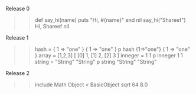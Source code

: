 Release 0

>> def say_hi(name)
>>   puts "Hi, #{name}"
>>   end
nil
>> say_hi("Shareef")
Hi, Shareef
nil
>>

Release 1

>> hash = { 1 => "one" }
{
    1 => "one"
}
>> p hash
{1=>"one"}
{
    1 => "one"
}
>> array = [1,2,3]
[
    [0] 1,
    [1] 2,
    [2] 3
]
>> inneger = 1
1
>> p inneger
1
1
>> string = "String"
"String"
>> p string
"String"
"String"


Release 2
>> include Math
Object < BasicObject
>> sqrt 64
8.0
